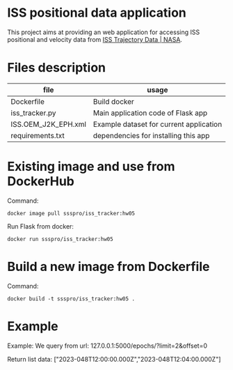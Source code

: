 # ISS positional data application

This project aims at providing an web application for accessing ISS  positional and velocity data from [ISS Trajectory Data | NASA](https://spotthestation.nasa.gov/trajectory_data.cfm).


# Files description

|file|usage  |
|--|--|
| Dockerfile|Build docker  |
|iss_tracker.py|Main application code of Flask app|
|ISS.OEM_J2K_EPH.xml|Example dataset for current application|
|requirements.txt|dependencies for installing this app|


# Existing image and use from DockerHub

Command:

    docker image pull ssspro/iss_tracker:hw05
 
 Run Flask from docker:
 

    docker run ssspro/iss_tracker:hw05

# Build a new image from Dockerfile
Command:

    docker build -t ssspro/iss_tracker:hw05 .

# Example 

Example:
We query from url:
127.0.0.1:5000/epochs/?limit=2&offset=0

Return list data:
["2023-048T12:00:00.000Z","2023-048T12:04:00.000Z"]



